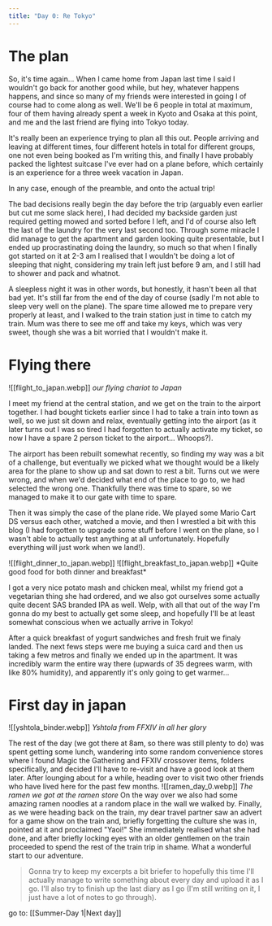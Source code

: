 ```yaml
---
title: "Day 0: Re Tokyo"
---
```


# The plan

So, it's time again... When I came home from Japan last time I said I wouldn't
go back for another good while, but hey, whatever happens happens, and since so
many of my friends were interested in going I of course had to come along as
well. We'll be 6 people in total at maximum, four of them having already spent
a week in Kyoto and Osaka at this point, and me and the last friend are flying
into Tokyo today.

It's really been an experience trying to plan all this out. People arriving and
leaving at different times, four different hotels in total for different
groups, one not even being booked as I'm writing this, and finally I have
probably packed the lightest suitcase I've ever had on a plane before, which
certainly is an experience for a three week vacation in Japan.

<!-- WARN: Picture of nice and clean garden here? -->

In any case, enough of the preamble, and onto the actual trip!

The bad decisions really begin the day before the trip (arguably even earlier
but cut me some slack here), I had decided my backside garden just required
getting mowed and sorted before I left, and I'd of course also left the last of
the laundry for the very last second too. Through some miracle I did manage to
get the apartment and garden looking quite presentable, but I ended up
procrastinating doing the laundry, so much so that when I finally got started
on it at 2-3 am I realised that I wouldn't be doing a lot of sleeping that
night, considering my train left just before 9 am, and I still had to shower
and pack and whatnot.

A sleepless night it was in other words, but honestly, it hasn't been all that
bad yet. It's still far from the end of the day of course (sadly I'm not able
to sleep very well on the plane). The spare time allowed me to prepare very
properly at least, and I walked to the train station just in time to catch my
train. Mum was there to see me off and take my keys, which was very sweet,
though she was a bit worried that I wouldn't make it.

# Flying there

<!-- WARN: Plane image goes here -->
<span class="leftimg"><span class ="smallimg">
![[flight_to_japan.webp]]
*our flying chariot to Japan*
</span></span>

I meet my friend at the central station, and we get on the train to the airport
together. I had bought tickets earlier since I had to take a train into town as
well, so we just sit down and relax, eventually getting into the airport (as it
later turns out I was so tired I had forgotten to actually activate my ticket,
so now I have a spare 2 person ticket to the airport... Whoops?).

The airport has been rebuilt somewhat recently, so finding my way was a bit of
a challenge, but eventually we picked what we thought would be a likely area
for the plane to show up and sat down to rest a bit. Turns out we were wrong,
and when we'd decided what end of the place to go to, we had selected the wrong
one. Thankfully there was time to spare, so we managed to make it to our gate
with time to spare.

Then it was simply the case of the plane ride. We played some Mario Cart DS
versus each other, watched a movie, and then I wrestled a bit with this blog (I
had forgotten to upgrade some stuff before I went on the plane, so I wasn't
able to actually test anything at all unfortunately. Hopefully everything will
just work when we land!).

<!-- WARN: Image of food here -->
<span class="sidebysidecenter">
<span class="sidebyside">![[flight_dinner_to_japan.webp]]</span>
<span class="sidebyside">![[flight_breakfast_to_japan.webp]]</span>
</span>
<span class="centerimg">
*Quite good food for both dinner and breakfast*
</span>

I got a very nice potato mash and chicken meal, whilst my friend got a
vegetarian thing she had ordered, and we also got ourselves some actually quite
decent SAS branded IPA as well. Welp, with all that out of the way I'm gonna do
my best to actually get some sleep, and hopefully I'll be at least somewhat
conscious when we actually arrive in Tokyo!

After a quick breakfast of yogurt sandwiches and fresh fruit we finaly landed. The next fews steps were me buying a suica card and then us taking a few metros and finally we ended up in the apartment. It was incredibly warm the entire way there (upwards of 35 degrees warm, with like 80% humidity), and apparently it's only going to get warmer...

# First day in japan

<!-- WARN: Pic of apartment here -->
<span class="rightimg"><span class ="smallimg">
![[yshtola_binder.webp]]
*Yshtola from FFXIV in all her glory*
</span></span>

The rest of the day (we got there at 8am, so there was still plenty to do) was spent getting some lunch, wandering into some random convenience stores where I found Magic the Gathering and FFXIV crossover items, folders specifically, and decided I'll have to re-visit and have a good look at them later. After lounging about for a while, heading over to visit two other friends who have lived here for the past few months.
<span class="leftimg"><span class ="smallimg">
![[ramen_day_0.webp]]
*The ramen we got at the ramen store*
</span></span>
On the way over we also had some amazing ramen noodles at a random place in the wall we walked by. Finally, as we were heading back on the train, my dear travel partner saw an advert for a game show on the train and, briefly forgetting the culture she was in, pointed at it and proclaimed "Yaoi!" She immediately realised what she had done, and after briefly locking eyes with an older gentlemen on the train proceeded to spend the rest of the train trip in shame. What a wonderful start to our adventure.

> Gonna try to keep my excerpts a bit briefer to hopefully this time I'll actually manage to write something about every day and upload it as I go. I'll also try to finish up the last diary as I go (I'm still writing on it, I just have a lot of notes to go through).

go to: [[Summer-Day 1|Next day]]